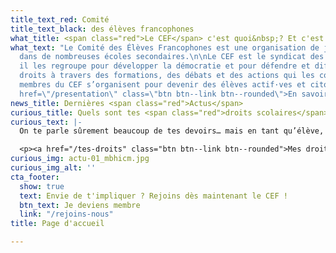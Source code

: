 ```yaml
---
title_text_red: Comité
title_text_black: des élèves francophones
what_title: <span class="red">Le CEF</span> c'est quoi&nbsp;? Et c'est qui&nbsp;?
what_text: "Le Comité des Élèves Francophones est une organisation de jeunesse présente
  dans de nombreuses écoles secondaires.\n\nLe CEF est le syndicat des élèves du secondaire,
  il les regroupe pour développer la démocratie et pour défendre et diffuser leurs
  droits à travers des formations, des débats et des actions qui les concernent. Les
  membres du CEF s’organisent pour devenir des élèves actif·ves et citoyen·nes. \n\n<p><a
  href=\"/presentation\" class=\"btn btn--link btn--rounded\">En savoir plus</a></p>"
news_title: Dernières <span class="red">Actus</span>
curious_title: Quels sont tes <span class="red">droits scolaires</span> ?
curious_text: |-
  On te parle sûrement beaucoup de tes devoirs… mais en tant qu’élève, tu as aussi des droits! Heureusement, cette page t’aidera à mieux les connaître et les comprendre.

  <p><a href="/tes-droits" class="btn btn--link btn--rounded">Mes droits</a></p>
curious_img: actu-01_mbhicm.jpg
curious_img_alt: ''
cta_footer:
  show: true
  text: Envie de t'impliquer ? Rejoins dès maintenant le CEF !
  btn_text: Je deviens membre
  link: "/rejoins-nous"
title: Page d'accueil

---
```

